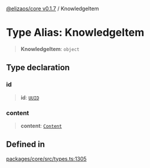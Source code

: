 [@elizaos/core v0.1.7](../index.md) / KnowledgeItem

# Type Alias: KnowledgeItem

> **KnowledgeItem**: `object`

## Type declaration

### id

> **id**: [`UUID`](UUID.md)

### content

> **content**: [`Content`](../interfaces/Content.md)

## Defined in

[packages/core/src/types.ts:1305](https://github.com/elizaOS/eliza/blob/main/packages/core/src/types.ts#L1305)
